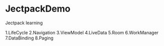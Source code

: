 # JectpackDemo
Jectpack learning

1.LifeCycle
2.Navigation
3.ViewModel
4.LiveData
5.Room
6.WorkManager
7.DataBinding
8.Paging
